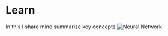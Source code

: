 # Learn
In this I share mine summarize key concepts 
![Neural Network](https://github.com/user-attachments/assets/31ae6780-eee3-45d7-b3ee-abb71a03c363)
